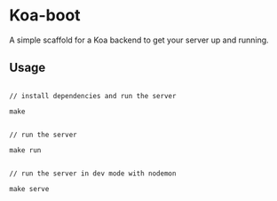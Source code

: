 # Koa-boot

A simple scaffold for a Koa backend to get your server up and running.

## Usage

```

// install dependencies and run the server

make

```

```

// run the server

make run

```

```

// run the server in dev mode with nodemon

make serve

```
